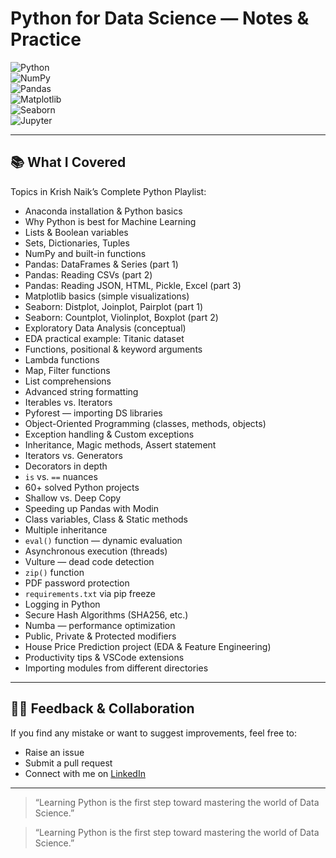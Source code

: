 # Python for Data Science — Notes & Practice  

![Python](https://img.shields.io/badge/Python-3776AB?style=for-the-badge&logo=python&logoColor=white)  
![NumPy](https://img.shields.io/badge/NumPy-013243?style=for-the-badge&logo=numpy&logoColor=white)  
![Pandas](https://img.shields.io/badge/Pandas-150458?style=for-the-badge&logo=pandas&logoColor=white)  
![Matplotlib](https://img.shields.io/badge/Matplotlib-000000?style=for-the-badge&logo=plotly&logoColor=white)  
![Seaborn](https://img.shields.io/badge/Seaborn-3776AB?style=for-the-badge&logoColor=white)  
![Jupyter](https://img.shields.io/badge/Jupyter-F37626?style=for-the-badge&logo=jupyter&logoColor=white)  

---

## 📚 What I Covered
Topics in Krish Naik’s Complete Python Playlist:

- Anaconda installation & Python basics  
- Why Python is best for Machine Learning  
- Lists & Boolean variables  
- Sets, Dictionaries, Tuples  
- NumPy and built-in functions  
- Pandas: DataFrames & Series (part 1)  
- Pandas: Reading CSVs (part 2)  
- Pandas: Reading JSON, HTML, Pickle, Excel (part 3)  
- Matplotlib basics (simple visualizations)  
- Seaborn: Distplot, Joinplot, Pairplot (part 1)  
- Seaborn: Countplot, Violinplot, Boxplot (part 2)  
- Exploratory Data Analysis (conceptual)  
- EDA practical example: Titanic dataset  
- Functions, positional & keyword arguments  
- Lambda functions  
- Map, Filter functions  
- List comprehensions  
- Advanced string formatting  
- Iterables vs. Iterators  
- Pyforest — importing DS libraries  
- Object-Oriented Programming (classes, methods, objects)  
- Exception handling & Custom exceptions  
- Inheritance, Magic methods, Assert statement  
- Iterators vs. Generators  
- Decorators in depth  
- `is` vs. `==` nuances  
- 60+ solved Python projects  
- Shallow vs. Deep Copy  
- Speeding up Pandas with Modin  
- Class variables, Class & Static methods  
- Multiple inheritance  
- `eval()` function — dynamic evaluation  
- Asynchronous execution (threads)  
- Vulture — dead code detection  
- `zip()` function  
- PDF password protection  
- `requirements.txt` via pip freeze  
- Logging in Python  
- Secure Hash Algorithms (SHA256, etc.)  
- Numba — performance optimization  
- Public, Private & Protected modifiers  
- House Price Prediction project (EDA & Feature Engineering)  
- Productivity tips & VSCode extensions  
- Importing modules from different directories  

---

## 🙋‍♂️ Feedback & Collaboration
If you find any mistake or want to suggest improvements, feel free to:
- Raise an issue  
- Submit a pull request  
- Connect with me on [LinkedIn](https://www.linkedin.com/in/kunal~saini/)  

---

> “Learning Python is the first step toward mastering the world of Data Science.”  

> “Learning Python is the first step toward mastering the world of Data Science.”

